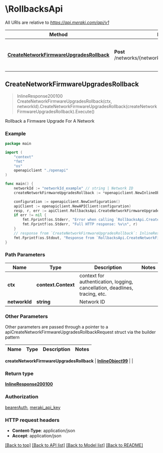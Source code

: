 # \RollbacksApi

All URIs are relative to *https://api.meraki.com/api/v1*

Method | HTTP request | Description
------------- | ------------- | -------------
[**CreateNetworkFirmwareUpgradesRollback**](RollbacksApi.md#CreateNetworkFirmwareUpgradesRollback) | **Post** /networks/{networkId}/firmwareUpgrades/rollbacks | Rollback a Firmware Upgrade For A Network



## CreateNetworkFirmwareUpgradesRollback

> InlineResponse200100 CreateNetworkFirmwareUpgradesRollback(ctx, networkId).CreateNetworkFirmwareUpgradesRollback(createNetworkFirmwareUpgradesRollback).Execute()

Rollback a Firmware Upgrade For A Network



### Example

```go
package main

import (
    "context"
    "fmt"
    "os"
    openapiclient "./openapi"
)

func main() {
    networkId := "networkId_example" // string | Network ID
    createNetworkFirmwareUpgradesRollback := *openapiclient.NewInlineObject99([]openapiclient.NetworksNetworkIdFirmwareUpgradesRollbacksReasons{*openapiclient.NewNetworksNetworkIdFirmwareUpgradesRollbacksReasons("Category_example", "Comment_example")}) // InlineObject99 | 

    configuration := openapiclient.NewConfiguration()
    apiClient := openapiclient.NewAPIClient(configuration)
    resp, r, err := apiClient.RollbacksApi.CreateNetworkFirmwareUpgradesRollback(context.Background(), networkId).CreateNetworkFirmwareUpgradesRollback(createNetworkFirmwareUpgradesRollback).Execute()
    if err != nil {
        fmt.Fprintf(os.Stderr, "Error when calling `RollbacksApi.CreateNetworkFirmwareUpgradesRollback``: %v\n", err)
        fmt.Fprintf(os.Stderr, "Full HTTP response: %v\n", r)
    }
    // response from `CreateNetworkFirmwareUpgradesRollback`: InlineResponse200100
    fmt.Fprintf(os.Stdout, "Response from `RollbacksApi.CreateNetworkFirmwareUpgradesRollback`: %v\n", resp)
}
```

### Path Parameters


Name | Type | Description  | Notes
------------- | ------------- | ------------- | -------------
**ctx** | **context.Context** | context for authentication, logging, cancellation, deadlines, tracing, etc.
**networkId** | **string** | Network ID | 

### Other Parameters

Other parameters are passed through a pointer to a apiCreateNetworkFirmwareUpgradesRollbackRequest struct via the builder pattern


Name | Type | Description  | Notes
------------- | ------------- | ------------- | -------------

 **createNetworkFirmwareUpgradesRollback** | [**InlineObject99**](InlineObject99.md) |  | 

### Return type

[**InlineResponse200100**](InlineResponse200100.md)

### Authorization

[bearerAuth](../README.md#bearerAuth), [meraki_api_key](../README.md#meraki_api_key)

### HTTP request headers

- **Content-Type**: application/json
- **Accept**: application/json

[[Back to top]](#) [[Back to API list]](../README.md#documentation-for-api-endpoints)
[[Back to Model list]](../README.md#documentation-for-models)
[[Back to README]](../README.md)

